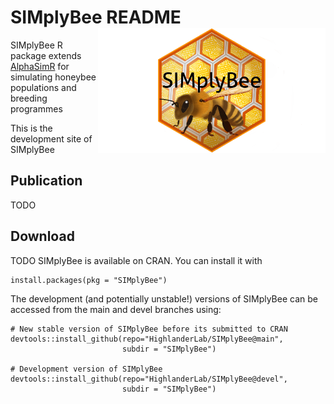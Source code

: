 # SIMplyBee README <a><img src="SIMplyBee/SIMplyBee_logo_hex.png" align="right" height="200"/></a>

SIMplyBee R package extends [AlphaSimR](https://CRAN.R-project.org/package=AlphaSimR)
for simulating honeybee populations and breeding programmes

This is the development site of SIMplyBee

## Publication

TODO

## Download

TODO SIMplyBee is available on CRAN. You can install it with

    install.packages(pkg = "SIMplyBee")

The development (and potentially unstable!) versions of SIMplyBee can be
accessed from the main and devel branches using:

    # New stable version of SIMplyBee before its submitted to CRAN
    devtools::install_github(repo="HighlanderLab/SIMplyBee@main", 
                             subdir = "SIMplyBee")
    
    # Development version of SIMplyBee
    devtools::install_github(repo="HighlanderLab/SIMplyBee@devel",
                             subdir = "SIMplyBee")
